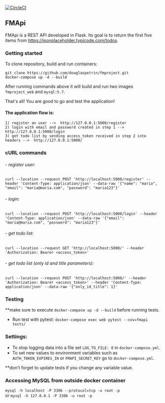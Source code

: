 [![CircleCI](https://circleci.com/gh/douglaspetrin/fmproject/tree/main.svg?style=svg)](https://circleci.com/gh/douglaspetrin/fmproject/tree/main)
## FMApi

FMApi is a REST API developed in Flask. Its goal is to return the first five items from https://jsonplaceholder.typicode.com/todos.

### Getting started
 To clone repository, build and run containers:

    git clone https://github.com/douglaspetrin/fmproject.git
    docker-compose up -d --build

After running commands above it will build and run two images `fmproject_web` and `mysql:5.7`.

That's all! You are good to go and test the application! 

#### The application flow is:  
    1) register an user -->  http://127.0.0.1:5000/register
    2) login with email and password created in step 1 -->  http://127.0.0.1:5000/login  
    3) get todo list by sending access_token received in step 2 into headers -->  http://127.0.0.1:5000/

### cURL commands
###### - register user:
    curl --location --request POST 'http://localhost:5000/register' --header 'Content-Type: application/json' --data-raw '{"name": "maria", "email": "maria@maria.com", "password": "maria123"}'

###### - login:
    curl --location --request POST 'http://localhost:5000/login' --header 'Content-Type: application/json' --data-raw '{"email": "maria@maria.com", "password": "maria123"}'

###### - get todo list: 
    curl --location --request GET 'http://localhost:5000/' --header 'Authorization: Bearer <access_token>'

###### - get todo list (only id and title parameters): 
    curl --location --request POST 'http://localhost:5000/' --header 'Authorization: Bearer <access_token>' --header 'Content-Type: application/json' --data-raw '{"only_id_title": 1}'

### Testing
**make sure to execute `docker-compose up -d --build` before running tests.
- Run test with pytest: `docker-compose exec web pytest --cov=fmapi tests/`

### Settings:

- To stop logging data into a file set `LOG_TO_FILE: 0` in `docker-compose.yml`.
- To set new values to environment variables such as `AUTH_TOKEN_EXPIRES_IN` or `FMAPI_SECRET_KEY` go to `docker-compose.yml`.  

**don't forget to update tests if you change any variable value.

### Accessing MySQL from outside docker container

`mysql -h localhost -P 3306 --protocol=tcp -u root -p`  
or `mysql -h 127.0.0.1 -P 3306 -u root -p`
